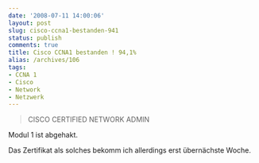 ```yaml
---
date: '2008-07-11 14:00:06'
layout: post
slug: cisco-ccna1-bestanden-941
status: publish
comments: true
title: Cisco CCNA1 bestanden ! 94,1%
alias: /archives/106
tags:
- CCNA 1
- Cisco
- Network
- Netzwerk
---
```


> CISCO CERTIFIED NETWORK ADMIN

Modul 1 ist abgehakt.

Das Zertifikat als solches bekomm ich allerdings erst übernächste Woche.
